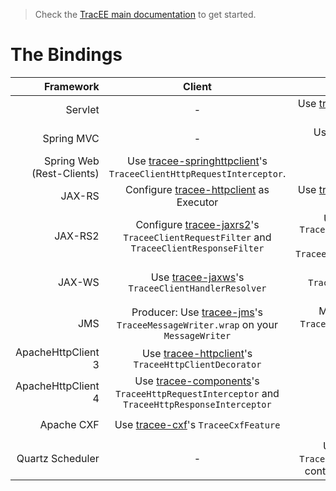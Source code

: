 > Check the [TracEE main documentation](/README.md) to get started.

# The Bindings


| Framework                   | Client | Server / Container |
| ---------------------------:|:------:|:---------:|
| Servlet                     | - | Use [tracee-servlet](servlet/) as a servlet filter. |
| Spring MVC                  | - | Use [tracee-springmvc](springmvc/)'s `TraceeInterceptor`. |
| Spring Web (Rest-Clients)   | Use [tracee-springhttpclient](springhttpclient/)'s `TraceeClientHttpRequestInterceptor`. | - |
| JAX-RS                      | Configure [tracee-httpclient](httpclient/) as Executor | Use [tracee-servlet](servlet/) as a servlet filter. |
| JAX-RS2                     | Configure [tracee-jaxrs2](jaxrs2/)'s `TraceeClientRequestFilter` and `TraceeClientResponseFilter` | Use [tracee-jaxrs2](jaxrs2/)'s `TraceeContainerRequestFilter` and `TraceeContainerResponseFilter`. |
| JAX-WS                      | Use [tracee-jaxws](jaxws/)'s `TraceeClientHandlerResolver` | Use [tracee-jaxws](jaxws/)'s `TraceeHandlerChain.xml` as `@HandlerChain`. |
| JMS                         | Producer: Use [tracee-jms](jms/)'s `TraceeMessageWriter.wrap` on your `MessageWriter` | MDB: Use [trace-jms](jms/)'s `TraceeMessageListener` as EJB interceptor. |
| ApacheHttpClient 3          | Use [tracee-httpclient](httpclient/)'s `TraceeHttpClientDecorator` | - |
| ApacheHttpClient 4          | Use [tracee-components](httpcomponents/)'s `TraceeHttpRequestInterceptor` and `TraceeHttpResponseInterceptor` | - |
| Apache CXF                  | Use [tracee-cxf](cxf/)'s `TraceeCxfFeature` | Use [tracee-cxf](cxf/)'s `TraceeCxfFeature` |
| Quartz Scheduler            | - | Use [tracee-quartz](quartz/)'s `TraceeJobListener` to generate context before the job starts |
